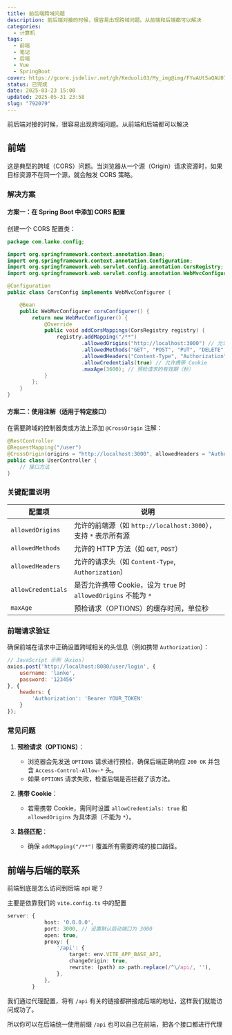 ```yaml
---
title: 前后端跨域问题
description: 前后端对接的时候，很容易出现跨域问题。从前端和后端都可以解决
categories:
  - 计算机
tags:
  - 前端
  - 笔记
  - 后端
  - Vue
  - SpringBoot
cover: https://gcore.jsdelivr.net/gh/Keduoli03/My_img@img/FYwAUt5aQAU07-a.jpg
status: 已完成
date: 2025-03-23 15:00
updated: 2025-05-31 23:58
slug: "792079"
---
```


前后端对接的时候，很容易出现跨域问题。从前端和后端都可以解决

## 前端

这是典型的跨域（CORS）问题。当浏览器从一个源（Origin）请求资源时，如果目标资源不在同一个源，就会触发 CORS 策略。

### 解决方案
#### **方案一：在 Spring Boot 中添加 CORS 配置**

创建一个 CORS 配置类：

```java
package com.lanke.config;

import org.springframework.context.annotation.Bean;
import org.springframework.context.annotation.Configuration;
import org.springframework.web.servlet.config.annotation.CorsRegistry;
import org.springframework.web.servlet.config.annotation.WebMvcConfigurer;

@Configuration
public class CorsConfig implements WebMvcConfigurer {

    @Bean
    public WebMvcConfigurer corsConfigurer() {
        return new WebMvcConfigurer() {
            @Override
            public void addCorsMappings(CorsRegistry registry) {
                registry.addMapping("/**")
                        .allowedOrigins("http://localhost:3000") // 允许的前端源
                        .allowedMethods("GET", "POST", "PUT", "DELETE", "OPTIONS") // 允许的 HTTP 方法
                        .allowedHeaders("Content-Type", "Authorization") // 允许的请求头
                        .allowCredentials(true) // 允许携带 Cookie
                        .maxAge(3600); // 预检请求的有效期（秒）
            }
        };
    }
}
```

#### **方案二：使用注解（适用于特定接口）**

在需要跨域的控制器类或方法上添加 `@CrossOrigin` 注解：

```java
@RestController
@RequestMapping("/user")
@CrossOrigin(origins = "http://localhost:3000", allowedHeaders = "Authorization")
public class UserController {
    // 接口方法
}
```

### **关键配置说明**

| 配置项               | 说明                                                                 |
|----------------------|----------------------------------------------------------------------|
| `allowedOrigins`     | 允许的前端源（如 `http://localhost:3000`），支持 `*` 表示所有源        |
| `allowedMethods`     | 允许的 HTTP 方法（如 `GET`, `POST`）                                 |
| `allowedHeaders`     | 允许的请求头（如 `Content-Type`, `Authorization`）                   |
| `allowCredentials`   | 是否允许携带 Cookie，设为 `true` 时 `allowedOrigins` 不能为 `*`       |
| `maxAge`             | 预检请求（OPTIONS）的缓存时间，单位秒                                |

### 前端请求验证

确保前端在请求中正确设置跨域相关的头信息（例如携带 `Authorization`）：

```javascript
// JavaScript 示例（Axios）
axios.post('http://localhost:8080/user/login', {
    username: 'lanke',
    password: '123456'
}, {
    headers: {
        'Authorization': 'Bearer YOUR_TOKEN'
    }
});
```

### **常见问题**
1. **预检请求（OPTIONS）**：
   - 浏览器会先发送 `OPTIONS` 请求进行预检，确保后端正确响应 `200 OK` 并包含 `Access-Control-Allow-*` 头。
   - 如果 `OPTIONS` 请求失败，检查后端是否拦截了该方法。

2. **携带 Cookie**：
   - 若需携带 Cookie，需同时设置 `allowCredentials: true` 和 `allowedOrigins` 为具体源（不能为 `*`）。

3. **路径匹配**：
   - 确保 `addMapping("/**")` 覆盖所有需要跨域的接口路径。

## 前端与后端的联系

前端到底是怎么访问到后端 api 呢？

主要是依靠我们的 `vite.config.ts` 中的配置

```ts
server: {
            host: '0.0.0.0',
            port: 3000, // 设置默认启动端口为 3000
            open: true,
            proxy: {
                '/api': { 
                    target: env.VITE_APP_BASE_API, 
                    changeOrigin: true,
                    rewrite: (path) => path.replace(/^\/api/, ''), 
                },
            },
        }
```

我们通过代理配置，将有 `/api` 有关的链接都拼接成后端的地址，这样我们就能访问成功了。

所以你可以在后端统一使用前缀 `/api` 也可以自己在前端，把各个接口都进行代理
